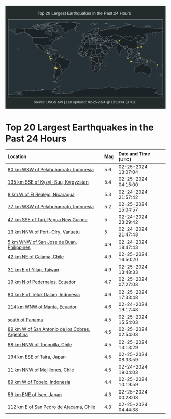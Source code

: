 ![Map](./map.png)

# Top 20 Largest Earthquakes in the Past 24 Hours

| Location | Mag | Date and Time (UTC) |
|:---|:---|:---|
| [80 km WSW of Pelabuhanratu, Indonesia](https://earthquake.usgs.gov/earthquakes/eventpage/us7000m1h8) | 5.6 | 02-25-2024 13:07:04 |
| [135 km SSE of Kyzyl-Suu, Kyrgyzstan](https://earthquake.usgs.gov/earthquakes/eventpage/us7000m1fq) | 5.4 | 02-25-2024 04:15:00 |
| [8 km W of El Realejo, Nicaragua](https://earthquake.usgs.gov/earthquakes/eventpage/us7000m1ea) | 5.3 | 02-24-2024 21:57:42 |
| [77 km WSW of Pelabuhanratu, Indonesia](https://earthquake.usgs.gov/earthquakes/eventpage/us7000m1i9) | 5.2 | 02-25-2024 15:04:57 |
| [47 km SSE of Tari, Papua New Guinea](https://earthquake.usgs.gov/earthquakes/eventpage/us7000m1et) | 5 | 02-24-2024 23:29:42 |
| [13 km NNW of Port-Olry, Vanuatu](https://earthquake.usgs.gov/earthquakes/eventpage/us7000m1e8) | 5 | 02-24-2024 21:47:43 |
| [5 km WNW of San Jose de Buan, Philippines](https://earthquake.usgs.gov/earthquakes/eventpage/us7000m1db) | 4.9 | 02-24-2024 18:47:43 |
| [42 km NE of Calama, Chile](https://earthquake.usgs.gov/earthquakes/eventpage/us7000m1ir) | 4.9 | 02-25-2024 16:50:20 |
| [31 km E of Yilan, Taiwan](https://earthquake.usgs.gov/earthquakes/eventpage/us7000m1i1) | 4.9 | 02-25-2024 13:48:33 |
| [19 km N of Pedernales, Ecuador](https://earthquake.usgs.gov/earthquakes/eventpage/us7000m1gh) | 4.7 | 02-25-2024 07:27:03 |
| [80 km E of Teluk Dalam, Indonesia](https://earthquake.usgs.gov/earthquakes/eventpage/us7000m1iw) | 4.6 | 02-25-2024 17:33:48 |
| [114 km WNW of Manta, Ecuador](https://earthquake.usgs.gov/earthquakes/eventpage/us7000m1dh) | 4.6 | 02-24-2024 19:12:48 |
| [south of Panama](https://earthquake.usgs.gov/earthquakes/eventpage/us7000m1im) | 4.5 | 02-25-2024 15:54:03 |
| [89 km W of San Antonio de los Cobres, Argentina](https://earthquake.usgs.gov/earthquakes/eventpage/us7000m1ff) | 4.5 | 02-25-2024 02:54:03 |
| [88 km NNW of Tocopilla, Chile](https://earthquake.usgs.gov/earthquakes/eventpage/us7000m1h9) | 4.5 | 02-25-2024 13:13:29 |
| [194 km ESE of Taira, Japan](https://earthquake.usgs.gov/earthquakes/eventpage/us7000m1gt) | 4.5 | 02-25-2024 08:33:59 |
| [11 km NNW of Mejillones, Chile](https://earthquake.usgs.gov/earthquakes/eventpage/us7000m1de) | 4.5 | 02-24-2024 19:04:03 |
| [89 km W of Tobelo, Indonesia](https://earthquake.usgs.gov/earthquakes/eventpage/us7000m1h0) | 4.4 | 02-25-2024 10:19:59 |
| [59 km ENE of Isen, Japan](https://earthquake.usgs.gov/earthquakes/eventpage/us7000m1f4) | 4.3 | 02-25-2024 00:28:08 |
| [112 km E of San Pedro de Atacama, Chile](https://earthquake.usgs.gov/earthquakes/eventpage/us7000m1ft) | 4.3 | 02-25-2024 04:44:38 |
